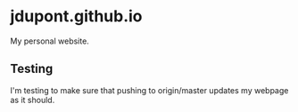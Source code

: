 # jdupont.github.io
My personal website.

## Testing

I'm testing to make sure that pushing to origin/master updates my webpage as it should.
